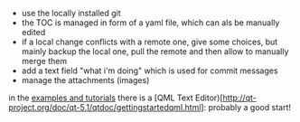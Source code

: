 - use the locally installed git
- the TOC is managed in form of a yaml file, which can als be manually edited
- if a local change conflicts with a remote one, give some choices, but mainly backup the local one, pull the remote and then allow to manually merge them
- add a text field "what i'm doing" which is used for commit messages
- manage the attachments (images)

in the [examples and tutorials](http://qt-project.org/doc/qt-5.1/qtdoc/qtexamplesandtutorials.html) there is a [QML Text Editor)[http://qt-project.org/doc/qt-5.1/qtdoc/gettingstartedqml.html]: probably a good start!
